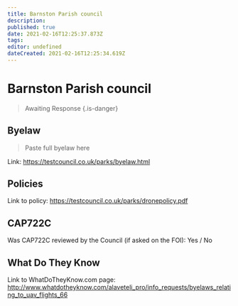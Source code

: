 ```yaml
---
title: Barnston Parish council
description: 
published: true
date: 2021-02-16T12:25:37.873Z
tags: 
editor: undefined
dateCreated: 2021-02-16T12:25:34.619Z
---
```


# Barnston Parish council
>  Awaiting Response
> {.is-danger}

## Byelaw
> Paste full byelaw here

Link:
https://testcouncil.co.uk/parks/byelaw.html

## Policies
Link to policy:
https://testcouncil.co.uk/parks/dronepolicy.pdf

## CAP722C

Was CAP722C reviewed by the Council (if asked on the FOI): Yes / No

## What Do They Know

Link to WhatDoTheyKnow.com page:
http://www.whatdotheyknow.com/alaveteli_pro/info_requests/byelaws_relating_to_uav_flights_66

